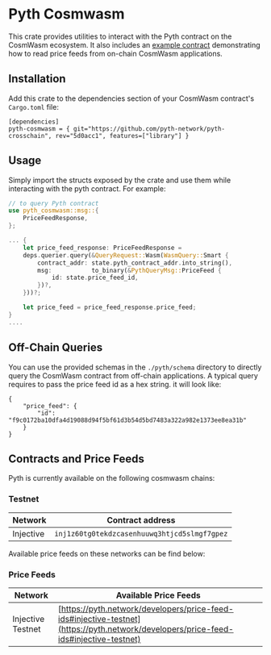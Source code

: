 # Pyth Cosmwasm

This crate provides utilities to interact with the Pyth contract on the CosmWasm ecosystem.
It also includes an [example contract](../examples/cw-contract/) demonstrating how to read price feeds from on-chain CosmWasm applications.

## Installation

Add this crate to the dependencies section of your CosmWasm contract's `Cargo.toml` file:

```
[dependencies]
pyth-cosmwasm = { git="https://github.com/pyth-network/pyth-crosschain", rev="5d0acc1", features=["library"] }
```

## Usage

Simply import the structs exposed by the crate and use them while interacting with the pyth contract. For example:

```rust
// to query Pyth contract
use pyth_cosmwasm::msg::{
    PriceFeedResponse,
};

... {
    let price_feed_response: PriceFeedResponse =
    deps.querier.query(&QueryRequest::Wasm(WasmQuery::Smart {
        contract_addr: state.pyth_contract_addr.into_string(),
        msg:           to_binary(&PythQueryMsg::PriceFeed {
            id: state.price_feed_id,
        })?,
    }))?;

    let price_feed = price_feed_response.price_feed;
}
....
```

## Off-Chain Queries

You can use the provided schemas in the `./pyth/schema` directory to directly query the CosmWasm contract from off-chain applications.
A typical query requires to pass the price feed id as a hex string. it will look like:

```
{
    "price_feed": {
        "id": "f9c0172ba10dfa4d19088d94f5bf61d3b54d5bd7483a322a982e1373ee8ea31b"
    }
}
```

## Contracts and Price Feeds

Pyth is currently available on the following cosmwasm chains:

### Testnet

| Network   | Contract address                             |
| --------- | -------------------------------------------- |
| Injective | `inj1z60tg0tekdzcasenhuuwq3htjcd5slmgf7gpez` |

Available price feeds on these networks can be find below:

### Price Feeds

| Network           | Available Price Feeds                                                                                                                |
| ----------------- | ------------------------------------------------------------------------------------------------------------------------------------ |
| Injective Testnet | [https://pyth.network/developers/price-feed-ids#injective-testnet](https://pyth.network/developers/price-feed-ids#injective-testnet) |
